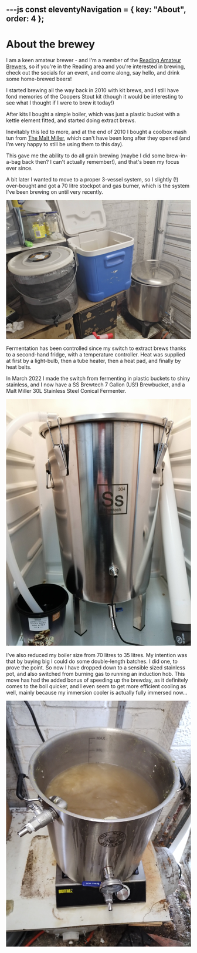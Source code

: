 ---js
const eleventyNavigation = {
	key: "About",
	order: 4
};
---
# About the brewey

I am a keen amateur brewer - and I'm a member of the [Reading Amateur Brewers](https://readingamateurbrewers.co.uk/), so if you're in the Reading area and you're interested in 
brewing, check out the socials for an event, and come along, say hello, and drink some home-brewed beers!

I started brewing all the way back in 2010 with kit brews, and I
still have fond memories of the Coopers Stout kit (though it would be interesting to 
see what I thought if I were to brew it today!)

After kits I bought a simple boiler, which was just a plastic bucket with a kettle
element fitted, and started doing extract brews.

Inevitably this led to more, and at the end of 2010 I bought a coolbox mash tun from [The Malt Miller](https://www.themaltmiller.co.uk/), which can't have been long after they opened (and I'm very happy to still be using them to this day).

This gave me the ability to do all grain brewing (maybe I did some brew-in-a-bag back then? I can't actually remember!), and that's been my focus ever since.

A bit later I wanted to move to a proper 3-vessel system, so I slightly (!) over-bought 
and got a 70 litre stockpot and gas burner, which is the system I've been brewing on until very recently.

![My 3-tier brewing system with 70l boiler](/img/blog/3-tier-70l.jpg "My 3-tier brewing system with 70l boiler")

Fermentation has been controlled since my switch to extract brews thanks to a second-hand fridge, with a temperature controller. Heat was supplied at first by a light-bulb, then a tube heater, then a heat pad, and finally by heat belts.

In March 2022 I made the switch from fermenting in plastic buckets to shiny stainless, and I now have a SS Brewtech 7 Gallon (US!) Brewbucket, and a Malt Miller 30L Stainless Steel Conical Fermenter.

![Shiny SS Brewtech 7 gallon Brew Bucket](/img/blog/brewbucket.jpg "Shiny SS Brewtech 7 gallon Brew Bucket")

I've also reduced my boiler size from 70 litres to 35 litres.  My intention was that by buying big I could do some double-length batches.  I did one, to prove the point. So now I have dropped down to a sensible sized stainless pot, and also switched from burning gas to running an induction hob.  This move has had the added bonus of speeding up the brewday, as it definitely comes to the boil quicker, and I even seem to get more efficient cooling as well, mainly because my immersion cooler is actually fully immersed now...

![35 litre stainless steel pot on induction hob](img/blog/35l-pot-on-induction.jpg "35 litre stainless steel pot on induction hob")
